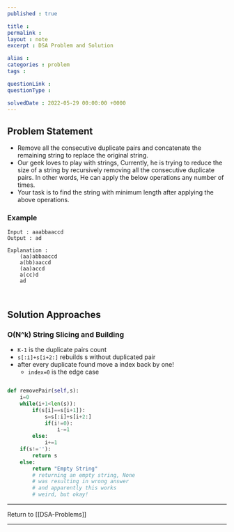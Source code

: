 ```yaml
---
published : true

title : 
permalink : 
layout : note
excerpt : DSA Problem and Solution

alias : 
categories : problem
tags : 

questionLink : 
questionType : 

solvedDate : 2022-05-29 00:00:00 +0000
---
```


## Problem Statement

- Remove all the consecutive duplicate pairs and concatenate the remaining string to replace the original string.
- Our geek loves to play with strings, Currently, he is trying to reduce the size of a string by recursively removing all the consecutive duplicate pairs. In other words, He can apply the below operations any number of times.
- Your task is to find the string with minimum length after applying the above operations.

### Example

```
Input : aaabbaaccd
Output : ad

Explanation :
	(aa)abbaaccd
	a(bb)aaccd
	(aa)accd
	a(cc)d
	ad



```

## Solution Approaches

### O(N^k) String Slicing and Building

- `K-1` is the duplicate pairs count
- `s[:i]+s[i+2:]` rebuilds s without duplicated pair
- after every duplicate found move a index back by one!
	- `index=0` is the edge case

```python

def removePair(self,s):
	i=0
	while(i+1<len(s)):
		if(s[i]==s[i+1]):
			s=s[:i]+s[i+2:]
			if(i!=0):
				i-=1
		else:
			i+=1
	if(s!=''):
		return s
	else:
		return "Empty String"
		# returning an empty string, None 
		# was resulting in wrong answer
		# and apparently this works 
		# weird, but okay!

```

---

Return to [[DSA-Problems]]

---
